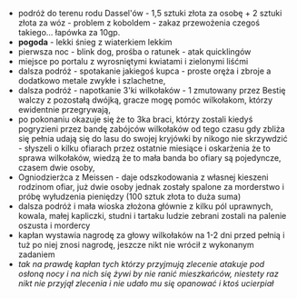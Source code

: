 - podróż do terenu rodu Dassel'ów - 1,5 sztuki złota za osobę + 2 sztuki złota za wóz - problem z koboldem - zakaz przewożenia czegoś takiego... łapówka za 10gp.
- **pogoda** - lekki śnieg z wiaterkiem lekkim
- pierwsza noc - blink dog, prośba o ratunek - atak quicklingów
- miejsce po portalu z wyrosniętymi kwiatami i zielonymi liśćmi
- dalsza podróż - spotakanie jakiegoś kupca - proste oręża i zbroje a dodatkowo metale zwykłe i szlachetne,
- dalsza podróż - napotkanie 3'ki wilkołaków - 1 zmutowany przez Bestię walczy z pozostałą dwójką, gracze mogę pomóc wilkołakom, którzy ewidentnie przegrywają,
- po pokonaniu okazuje się że to 3ka braci, którzy zostali kiedyś pogryzieni przez bandę zabójców wilkołaków od tego czasu gdy zbliża się pełnia udają się do lasu do swojej kryjówki by nikogo nie skrzywdzić - słyszeli o kilku ofiarach przez ostatnie miesiące i oskarżenia że to sprawa wilkołaków, wiedzą że to mała banda bo ofiary są pojedyncze, czasem dwie osoby,
- Ogniodzierżca z Meissen - daje odszkodowania z własnej kieszeni rodzinom ofiar, już dwie osoby jednak zostały spalone za morderstwo i próbę wyłudzenia pieniędzy (100 sztuk złota to duża suma)
- dalsza podróż i mała wioska złożona głównie z kilku pól uprawnych, kowala, małej kapliczki, studni i tartaku ludzie zebrani zostali na palenie oszusta i mordercy
- kapłan wystawia nagrodę za głowy wilkołaków na 1-2 dni przed pełnią i tuż po niej znosi nagrodę, jeszcze nikt nie wrócił z wykonanym zadaniem
- *tak na prawdę kapłan tych którzy przyjmują zlecenie atakuje pod osłoną nocy i na nich się żywi by nie ranić mieszkańców, niestety raz nikt nie przyjął zlecenia i nie udało mu się opanować i ktoś ucierpiał*